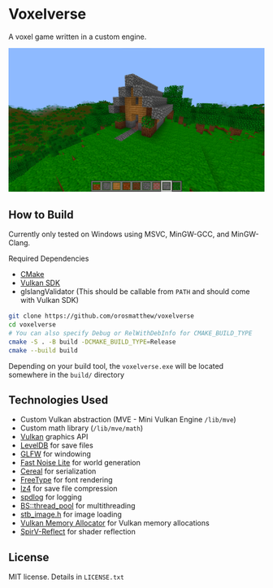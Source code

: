 # Voxelverse

A voxel game written in a custom engine.

![Screenshot of House](media/house.png)

## How to Build

Currently only tested on Windows using MSVC, MinGW-GCC, and MinGW-Clang.

Required Dependencies

* [CMake](https://cmake.org/)
* [Vulkan SDK](https://vulkan.lunarg.com/)
* glslangValidator (This should be callable from `PATH` and should come with Vulkan SDK)

```bash
git clone https://github.com/orosmatthew/voxelverse
cd voxelverse
# You can also specify Debug or RelWithDebInfo for CMAKE_BUILD_TYPE
cmake -S . -B build -DCMAKE_BUILD_TYPE=Release
cmake --build build
```

Depending on your build tool, the `voxelverse.exe` will be located somewhere in the `build/` directory

## Technologies Used

* Custom Vulkan abstraction (MVE - Mini Vulkan Engine `/lib/mve`)
* Custom math library (`/lib/mve/math`)
* [Vulkan](https://www.lunarg.com/vulkan-sdk/) graphics API
* [LevelDB](https://github.com/google/leveldb) for save files
* [GLFW](https://www.glfw.org/) for windowing
* [Fast Noise Lite](https://github.com/Auburn/FastNoiseLite) for world generation
* [Cereal](https://uscilab.github.io/cereal/) for serialization
* [FreeType](https://freetype.org/) for font rendering
* [lz4](https://github.com/lz4/lz4) for save file compression
* [spdlog](https://github.com/gabime/spdlog) for logging
* [BS::thread_pool](https://github.com/bshoshany/thread-pool) for multithreading
* [stb_image.h](https://github.com/nothings/stb) for image loading
* [Vulkan Memory Allocator](https://gpuopen.com/vulkan-memory-allocator/) for Vulkan memory allocations
* [SpirV-Reflect](https://github.com/KhronosGroup/SPIRV-Reflect) for shader reflection

## License

MIT license. Details in `LICENSE.txt`
